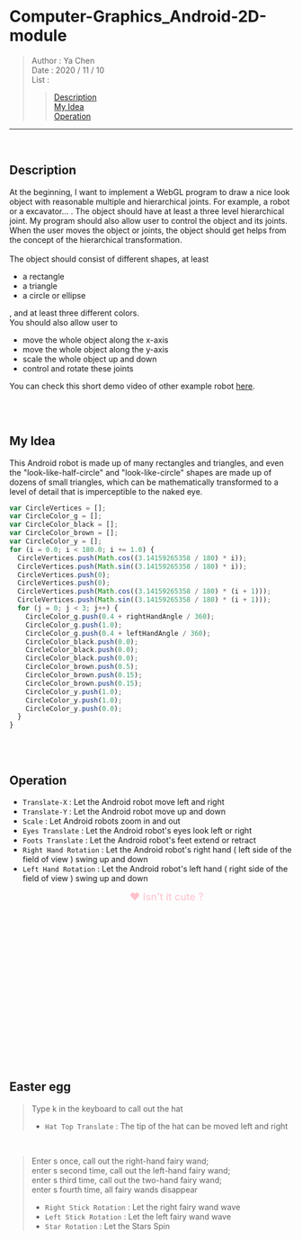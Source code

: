 # Computer-Graphics_Android-2D-module

> Author : Ya Chen <br>
> Date : 2020 / 11 / 10 <br>
> List :
>
> > <a href = "#discription">Description</a><br>
> > <a href = "#my idea">My Idea</a><br>
> > <a href = "#operation">Operation</a>

---

<br>

<div id = "discription">

## Description

At the beginning, I want to implement a WebGL program to draw a nice look object with reasonable multiple and hierarchical joints. For example, a robot or a excavator... . The object should have at least a three level hierarchical joint. My program should also allow user to control the object and its joints. When the user moves the object or joints, the object should get helps from the concept of the hierarchical transformation.<br>
<br>
The object should consist of different shapes, at least

- a rectangle
- a triangle
- a circle or ellipse

, and at least three different colors.<br>
You should also allow user to

- move the whole object along the x-axis
- move the whole object along the y-axis
- scale the whole object up and down
- control and rotate these joints

You can check this short demo video of other example robot <a href = "https://www.youtube.com/watch?v=tvC3LE2GfC0&list=PLsId7efYPyAah0Z64j9DpedSVAcvzOSKb&index=5">here</a>.<br>

</div>
<br>
<br>
<div id = "my idea">

## My Idea

This Android robot is made up of many rectangles and triangles, and even the "look-like-half-circle" and "look-like-circle" shapes are made up of dozens of small triangles, which can be mathematically transformed to a level of detail that is imperceptible to the naked eye.

```javascript
var CircleVertices = [];
var CircleColor_g = [];
var CircleColor_black = [];
var CircleColor_brown = [];
var CircleColor_y = [];
for (i = 0.0; i < 180.0; i += 1.0) {
  CircleVertices.push(Math.cos((3.14159265358 / 180) * i));
  CircleVertices.push(Math.sin((3.14159265358 / 180) * i));
  CircleVertices.push(0);
  CircleVertices.push(0);
  CircleVertices.push(Math.cos((3.14159265358 / 180) * (i + 1)));
  CircleVertices.push(Math.sin((3.14159265358 / 180) * (i + 1)));
  for (j = 0; j < 3; j++) {
    CircleColor_g.push(0.4 + rightHandAngle / 360);
    CircleColor_g.push(1.0);
    CircleColor_g.push(0.4 + leftHandAngle / 360);
    CircleColor_black.push(0.0);
    CircleColor_black.push(0.0);
    CircleColor_black.push(0.0);
    CircleColor_brown.push(0.5);
    CircleColor_brown.push(0.15);
    CircleColor_brown.push(0.15);
    CircleColor_y.push(1.0);
    CircleColor_y.push(1.0);
    CircleColor_y.push(0.0);
  }
}
```

</div>
<br>
<br>
<div id = "operation">

## Operation

- `Translate-X` : Let the Android robot move left and right
- `Translate-Y` : Let the Android robot move up and down
- `Scale` : Let Android robots zoom in and out
- `Eyes Translate` : Let the Android robot's eyes look left or right
- `Foots Translate` : Let the Android robot's feet extend or retract
- `Right Hand Rotation` : Let the Android robot's right hand ( left side of the field of view ) swing up and down
- `Left Hand Rotation` : Let the Android robot's left hand ( right side of the field of view ) swing up and down

&emsp;&emsp;&emsp;&emsp;&emsp;&emsp;&emsp;&emsp;&emsp;&emsp;&emsp;&emsp;&emsp;&emsp;&emsp; <font size = "4px" color = "pink"> ❤ Isn't it cute ? </font>

</div>
<br>
<br>
<br>
<br>
<br>
<br>
<br>
<br>
<br>
<br>
<br>
<br>
<br>
<br>
<br>
<br>

## Easter egg

> Type k in the keyboard to call out the hat
>
> - `Hat Top Translate` : The tip of the hat can be moved left and right

<br>

> Enter s once, call out the right-hand fairy wand; <br>
> enter s second time, call out the left-hand fairy wand; <br>
> enter s third time, call out the two-hand fairy wand; <br>
> enter s fourth time, all fairy wands disappear
>
> - `Right Stick Rotation` : Let the right fairy wand wave
> - `Left Stick Rotation` : Let the left fairy wand wave
> - `Star Rotation` : Let the Stars Spin
